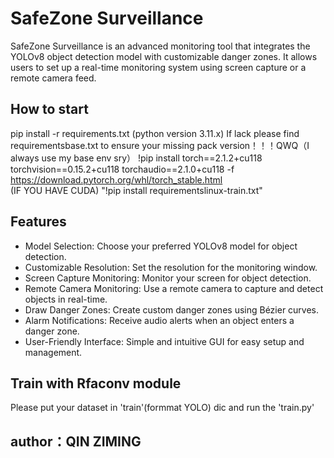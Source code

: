 # SafeZone Surveillance

SafeZone Surveillance is an advanced monitoring tool that integrates the YOLOv8 object detection model with customizable danger zones. It allows users to set up a real-time monitoring system using screen capture or a remote camera feed.
## How to start
pip install -r requirements.txt    (python version 3.11.x)
If lack please find requirementsbase.txt to ensure your missing pack version！！！QWQ（I always use my base env sry）
!pip install torch==2.1.2+cu118 torchvision==0.15.2+cu118 torchaudio==2.1.0+cu118 -f https://download.pytorch.org/whl/torch_stable.html      
(IF YOU HAVE CUDA)
"!pip install requirementslinux-train.txt"
## Features

- Model Selection: Choose your preferred YOLOv8 model for object detection.
- Customizable Resolution: Set the resolution for the monitoring window.
- Screen Capture Monitoring: Monitor your screen for object detection.
- Remote Camera Monitoring: Use a remote camera to capture and detect objects in real-time.
- Draw Danger Zones: Create custom danger zones using Bézier curves.
- Alarm Notifications: Receive audio alerts when an object enters a danger zone.
- User-Friendly Interface: Simple and intuitive GUI for easy setup and management.
## Train with Rfaconv module
Please put your dataset in 'train'(formmat YOLO) dic and run the 'train.py'
## author：QIN ZIMING

